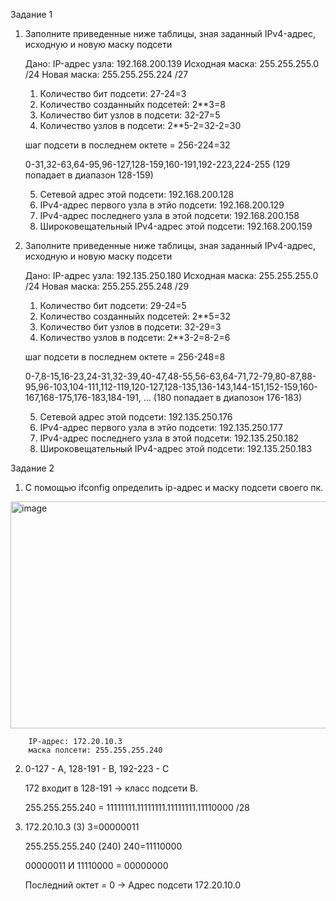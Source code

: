 Задание 1
1) Заполните приведенные ниже таблицы, зная заданный IPv4-адрес, исходную и новую маску подсети

    Дано:
    IP-адрес узла: 192.168.200.139
    Исходная маска: 255.255.255.0 /24
    Новая маска: 255.255.255.224 /27
    
    1. Количество бит подсети: 27-24=3
    2. Количество созданныйх подсетей: 2**3=8
    3. Количество бит узлов в подсети: 32-27=5
    4. Количество узлов в подсети: 2**5-2=32-2=30
    
    шаг подсети в последнем октете = 256-224=32
    
    0-31,32-63,64-95,96-127,128-159,160-191,192-223,224-255 (129 попадает в диапазон 128-159)
    
    5. Сетевой адрес этой подсети: 192.168.200.128
    6. IPv4-адрес первого узла в этйо подсети: 192.168.200.129
    7. IPv4-адрес последнего узла в этой подсети: 192.168.200.158
    8. Широковещательный IPv4-адрес этой подсети: 192.168.200.159                                                                

2) Заполните приведенные ниже таблицы, зная заданный IPv4-адрес, исходную и новую маску подсети

    Дано:
    IP-адрес узла: 192.135.250.180
    Исходная маска: 255.255.255.0 /24
    Новая маска: 255.255.255.248 /29
    
    1. Количество бит подсети: 29-24=5
    2. Количество созданныйх подсетей: 2**5=32
    3. Количество бит узлов в подсети: 32-29=3
    4. Количество узлов в подсети: 2**3-2=8-2=6
    
    шаг подсети в последнем октете = 256-248=8
    
    0-7,8-15,16-23,24-31,32-39,40-47,48-55,56-63,64-71,72-79,80-87,88-95,96-103,104-111,112-119,120-127,128-135,136-143,144-151,152-159,160-167,168-175,176-183,184-191, ... (180 попадает в диапозон 176-183)
    
    5. Сетевой адрес этой подсети: 192.135.250.176
    6. IPv4-адрес первого узла в этйо подсети: 192.135.250.177
    7. IPv4-адрес последнего узла в этой подсети: 192.135.250.182
    8. Широковещательный IPv4-адрес этой подсети: 192.135.250.183
  
Задание 2
1) С помощью ifconfig определить ip-адрес и маску подсети своего пк. 
<img width="781" height="363" alt="image" src="https://github.com/user-attachments/assets/5bf6bd4d-60ed-44df-ae18-b3d81a821f06" />

        IP-адрес: 172.20.10.3 
        маска полсети: 255.255.255.240

2) 0-127 - А, 128-191 - В, 192-223 - С

   172 входит в 128-191 -> класс подсети В.

   255.255.255.240 = 11111111.11111111.11111111.11110000 /28

4) 172.20.10.3 (3) 3=00000011

   255.255.255.240 (240) 240=11110000

   00000011 И 11110000 = 00000000

   Последний октет = 0 -> Адрес подсети 172.20.10.0
